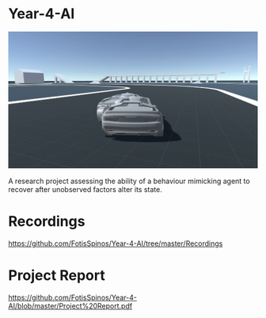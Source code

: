 # Year-4-AI

![Screenshot of the agent during training](https://github.com/FotisSpinos/Year-4-AI/blob/master/Recordings/Recording%20picture%202.png)

<p>A research project assessing the ability of a behaviour mimicking agent to recover after unobserved factors alter its state. </p>

# Recordings
https://github.com/FotisSpinos/Year-4-AI/tree/master/Recordings

# Project Report
https://github.com/FotisSpinos/Year-4-AI/blob/master/Project%20Report.pdf
